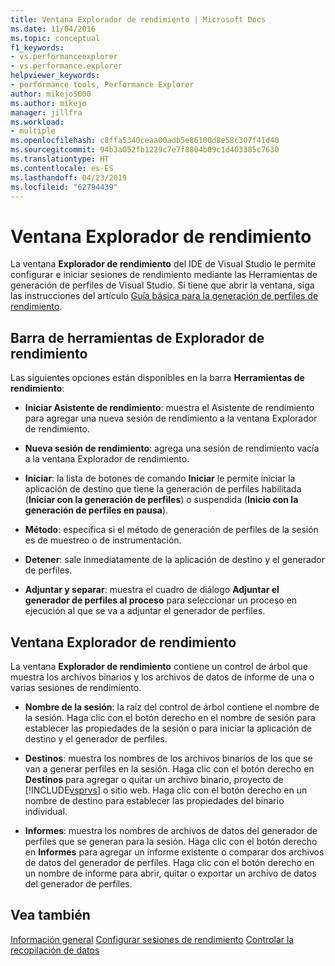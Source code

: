 ```yaml
---
title: Ventana Explorador de rendimiento | Microsoft Docs
ms.date: 11/04/2016
ms.topic: conceptual
f1_keywords:
- vs.performanceexplorer
- vs.performance.explorer
helpviewer_keywords:
- performance tools, Performance Explorer
author: mikejo5000
ms.author: mikejo
manager: jillfra
ms.workload:
- multiple
ms.openlocfilehash: c8ffa5340ceaa00adb5e86100d8e58c307f41d40
ms.sourcegitcommit: 94b3a052fb1229c7e7f8804b09c1d403385c7630
ms.translationtype: HT
ms.contentlocale: es-ES
ms.lasthandoff: 04/23/2019
ms.locfileid: "62794439"
---
```

# <a name="performance-explorer-window"></a>Ventana Explorador de rendimiento

La ventana **Explorador de rendimiento** del IDE de Visual Studio le permite configurar e iniciar sesiones de rendimiento mediante las Herramientas de generación de perfiles de Visual Studio. Si tiene que abrir la ventana, siga las instrucciones del artículo [Guía básica para la generación de perfiles de rendimiento](../profiling/beginners-guide-to-cpu-sampling.md).

## <a name="performance-explorer-toolbar"></a>Barra de herramientas de Explorador de rendimiento

Las siguientes opciones están disponibles en la barra **Herramientas de rendimiento**:

- **Iniciar Asistente de rendimiento**: muestra el Asistente de rendimiento para agregar una nueva sesión de rendimiento a la ventana Explorador de rendimiento.

- **Nueva sesión de rendimiento**: agrega una sesión de rendimiento vacía a la ventana Explorador de rendimiento.

- **Iniciar**: la lista de botones de comando **Iniciar** le permite iniciar la aplicación de destino que tiene la generación de perfiles habilitada (**Iniciar con la generación de perfiles**) o suspendida (**Inicio con la generación de perfiles en pausa**).

- **Método**: especifica si el método de generación de perfiles de la sesión es de muestreo o de instrumentación.

- **Detener**: sale inmediatamente de la aplicación de destino y el generador de perfiles.

- **Adjuntar y separar**: muestra el cuadro de diálogo **Adjuntar el generador de perfiles al proceso** para seleccionar un proceso en ejecución al que se va a adjuntar el generador de perfiles.

## <a name="performance-explorer-window"></a>Ventana Explorador de rendimiento

La ventana **Explorador de rendimiento** contiene un control de árbol que muestra los archivos binarios y los archivos de datos de informe de una o varias sesiones de rendimiento.

- **Nombre de la sesión**: la raíz del control de árbol contiene el nombre de la sesión. Haga clic con el botón derecho en el nombre de sesión para establecer las propiedades de la sesión o para iniciar la aplicación de destino y el generador de perfiles.

- **Destinos**: muestra los nombres de los archivos binarios de los que se van a generar perfiles en la sesión. Haga clic con el botón derecho en **Destinos** para agregar o quitar un archivo binario, proyecto de [!INCLUDE[vsprvs](../code-quality/includes/vsprvs_md.md)] o sitio web. Haga clic con el botón derecho en un nombre de destino para establecer las propiedades del binario individual.

- **Informes**: muestra los nombres de archivos de datos del generador de perfiles que se generan para la sesión. Haga clic con el botón derecho en **Informes** para agregar un informe existente o comparar dos archivos de datos del generador de perfiles. Haga clic con el botón derecho en un nombre de informe para abrir, quitar o exportar un archivo de datos del generador de perfiles.

## <a name="see-also"></a>Vea también

[Información general](../profiling/overviews-performance-tools.md)
[Configurar sesiones de rendimiento](../profiling/configuring-performance-sessions.md)
[Controlar la recopilación de datos](../profiling/controlling-data-collection.md)
